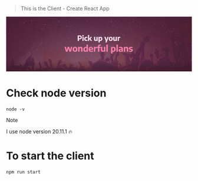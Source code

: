 > This is the Client - Create React App

![This is the Project Thumbnail](./snapshot.png)

# Check node version

```
node -v
```

> [!NOTE]
> I use node version 20.11.1 :fire:

# To start the client

```
npm run start
```

